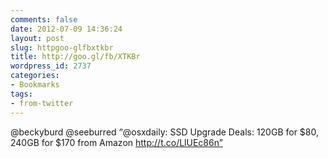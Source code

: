 ```yaml
---
comments: false
date: 2012-07-09 14:36:24
layout: post
slug: httpgoo-glfbxtkbr
title: http://goo.gl/fb/XTKBr
wordpress_id: 2737
categories:
- Bookmarks
tags:
- from-twitter
---
```


@beckyburd @seeburred “@osxdaily: SSD Upgrade Deals: 120GB for $80, 240GB for $170 from Amazon http://t.co/LlUEc86n”
